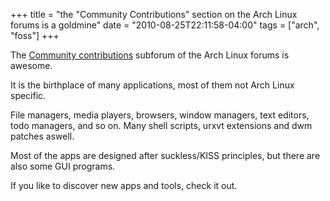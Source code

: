 +++
title = "the \"Community Contributions\" section on the Arch Linux forums is a goldmine"
date = "2010-08-25T22:11:58-04:00"
tags = ["arch", "foss"]
+++
<p>The <a href="https://bbs.archlinux.org/viewforum.php?id=27">Community contributions</a> subforum of the Arch Linux forums is awesome.<br />

It is the birthplace of many applications, most of them not Arch Linux specific.<br />

File managers, media players, browsers, window managers, text editors, todo managers, and so on.  Many shell scripts, urxvt extensions and dwm patches aswell.<br />

Most of the apps are designed after suckless/KISS principles, but there are also some GUI programs.</p>

<p>If you like to discover new apps and tools, check it out.</p>

